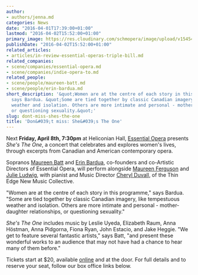 ```yaml
---
author:
- authors/jenna.md
categories: News
date: "2016-04-01T17:39:00+01:00"
lastmod: "2016-04-02T15:52:00+01:00"
primary_image: https://res.cloudinary.com/schmopera/image/upload/v1545409169/media/webhook-uploads/1459529111842/2016-04-02---She's-the-One.jpg.jpg
publishDate: "2016-04-02T15:52:00+01:00"
related_articles:
- articles/in-review-essential-operas-triple-bill.md
related_companies:
- scene/companies/essential-opera.md
- scene/companies/indie-opera-to.md
related_people:
- scene/people/maureen-batt.md
- scene/people/erin-bardua.md
short_description: '&quot;Women are at the centre of each story in this programme,&quot;
  says Bardua. &quot;Some are tied together by classic Canadian imagery, like tempestuous
  weather and isolation. Others are more intimate and personal - mother-daughter relationships,
  or questioning sexuality.&quot;'
slug: dont-miss-shes-the-one
title: 'Don&#039;t miss: She&#039;s The One'
---
```


Next **Friday, April 8th, 7:30pm** at Heliconian Hall, [Essential Opera](/scene/companies/essential-opera/) presents *She's The One*, a concert that celebrates and explores women's lives, through excerpts from Canadian and American contemporary opera.

Sopranos [Maureen Batt](/scene/people/maureen-batt/) and [Erin Bardua](/scene/people/erin-bardua/), co-founders and co-Artistic Directors of Essential Opera, will perform alongside [Maureen Ferguson](/scene/people/maureen-ferguson/) and [Julie Ludwig](/scene/people/julie-ludwig/), with pianist and Music Director [Cheryl Duvall](http://www.thethinedgenewmusiccollective.com/artists), of the Thin Edge New Music Collective. 

"Women are at the centre of each story in this programme," says Bardua. "Some are tied together by classic Canadian imagery, like tempestuous weather and isolation. Others are more intimate and personal - mother-daughter relationships, or questioning sexuality."

*She's The One* includes music by Leslie Uyeda, Elizabeth Raum, Anna Höstman, Anna Pidgorna, Fiona Ryan, John Estacio, and Jake Heggie. "We get to feature several fantastic artists," says Batt, "and present these wonderful works to an audience that may not have had a chance to hear many of them before."

Tickets start at $20, available [online](https://bemusednetwork.com/events/detail/219) and at the door. For full details and to reserve your seat, follow our box office links below.

